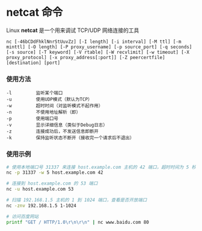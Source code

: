 # netcat 命令
Linux **netcat** 是一个用来调试 TCP/UDP 网络连接的工具

`nc [-46bCDdFhklNnrStUuvZz] [-I length] [-i interval] [-M ttl] [-m minttl] [-O length] [-P proxy_username] [-p source_port] [-q seconds] [-s source] [-T keyword] [-V rtable] [-W recvlimit] [-w timeout] [-X proxy_protocol] [-x proxy_address[:port]] [-Z peercertfile] [destination] [port]`

### 使用方法
```
-l         监听某个端口
-u         使用UDP模式（默认为TCP）
-w         超时时间（对监听模式不起作用）
-n         不使用地址解析（即）
-p         使用端口号
-v         显示详细信息（类似于Debug日志）
-z         连接成功后，不发送信息即断开
-k         保持监听状态不断开（接收完一个请求后不退出）
```


### 使用示例
```sh
# 使用本地端口号 31337 来连接 host.example.com 主机的 42 端口，超时时间为 5 秒
nc -p 31337 -w 5 host.example.com 42

# 连接到 host.example.com 的 53 端口
nc -u host.example.com 53

# 扫描 192.168.1.5 主机的 1 到 1024 端口，查看是否开放端口
nc -znv 192.168.1.5 1-1024

# 访问百度网站
printf "GET / HTTP/1.0\r\n\r\n" | nc www.baidu.com 80
```
